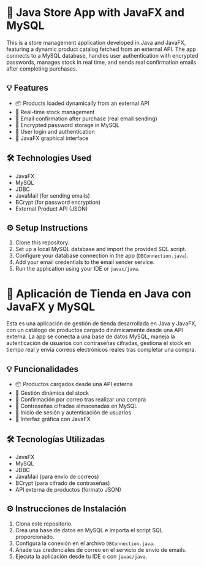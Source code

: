 # 🛒 Java Store App with JavaFX and MySQL

This is a store management application developed in Java and JavaFX, featuring a dynamic product catalog fetched from an external API. The app connects to a MySQL database, handles user authentication with encrypted passwords, manages stock in real time, and sends real confirmation emails after completing purchases.

## 💡 Features

- 📦 Products loaded dynamically from an external API
- 🧮 Real-time stock management
- 📧 Email confirmation after purchase (real email sending)
- 🔐 Encrypted password storage in MySQL
- 👤 User login and authentication
- 🎨 JavaFX graphical interface

## 🛠️ Technologies Used

- JavaFX
- MySQL
- JDBC
- JavaMail (for sending emails)
- BCrypt (for password encryption)
- External Product API (JSON)

## ⚙️ Setup Instructions

1. Clone this repository.
2. Set up a local MySQL database and import the provided SQL script.
3. Configure your database connection in the app (`DBConnection.java`).
4. Add your email credentials to the email sender service.
5. Run the application using your IDE or `javac/java`.
# 🛒 Aplicación de Tienda en Java con JavaFX y MySQL

Esta es una aplicación de gestión de tienda desarrollada en Java y JavaFX, con un catálogo de productos cargado dinámicamente desde una API externa. La app se conecta a una base de datos MySQL, maneja la autenticación de usuarios con contraseñas cifradas, gestiona el stock en tiempo real y envía correos electrónicos reales tras completar una compra.

## 💡 Funcionalidades

- 📦 Productos cargados desde una API externa
- 🧮 Gestión dinámica del stock
- 📧 Confirmación por correo tras realizar una compra
- 🔐 Contraseñas cifradas almacenadas en MySQL
- 👤 Inicio de sesión y autenticación de usuarios
- 🎨 Interfaz gráfica con JavaFX

## 🛠️ Tecnologías Utilizadas

- JavaFX  
- MySQL  
- JDBC  
- JavaMail (para envío de correos)  
- BCrypt (para cifrado de contraseñas)  
- API externa de productos (formato JSON)

## ⚙️ Instrucciones de Instalación

1. Clona este repositorio.
2. Crea una base de datos en MySQL e importa el script SQL proporcionado.
3. Configura la conexión en el archivo `DBConnection.java`.
4. Añade tus credenciales de correo en el servicio de envío de emails.
5. Ejecuta la aplicación desde tu IDE o con `javac/java`.
